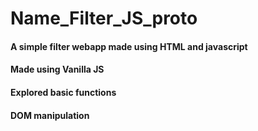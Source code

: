 # Name_Filter_JS_proto
#### A simple filter webapp made using HTML and javascript
#### Made using Vanilla JS 
#### Explored basic functions 
#### DOM manipulation
